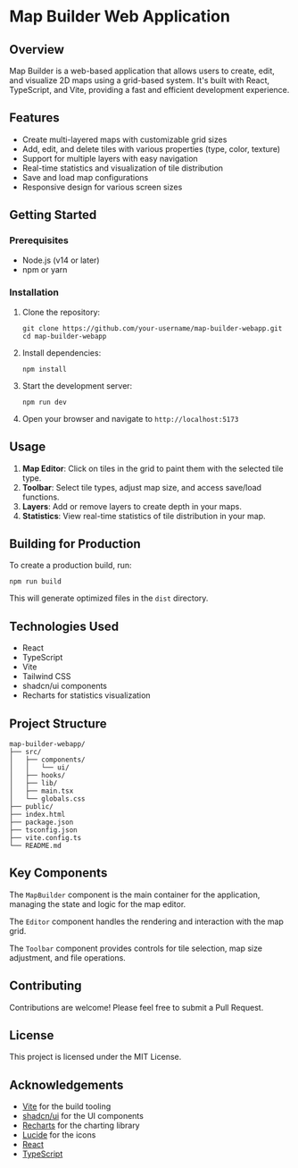 # Map Builder Web Application

## Overview

Map Builder is a web-based application that allows users to create, edit, and
visualize 2D maps using a grid-based system. It's built with React, TypeScript,
and Vite, providing a fast and efficient development experience.

## Features

- Create multi-layered maps with customizable grid sizes
- Add, edit, and delete tiles with various properties (type, color, texture)
- Support for multiple layers with easy navigation
- Real-time statistics and visualization of tile distribution
- Save and load map configurations
- Responsive design for various screen sizes

## Getting Started

### Prerequisites

- Node.js (v14 or later)
- npm or yarn

### Installation

1. Clone the repository:

   ```
   git clone https://github.com/your-username/map-builder-webapp.git
   cd map-builder-webapp
   ```

2. Install dependencies:

   ```
   npm install
   ```

3. Start the development server:

   ```
   npm run dev
   ```

4. Open your browser and navigate to `http://localhost:5173`

## Usage

1. **Map Editor**: Click on tiles in the grid to paint them with the selected
   tile type.
2. **Toolbar**: Select tile types, adjust map size, and access save/load
   functions.
3. **Layers**: Add or remove layers to create depth in your maps.
4. **Statistics**: View real-time statistics of tile distribution in your map.

## Building for Production

To create a production build, run:

```
npm run build
```

This will generate optimized files in the `dist` directory.

## Technologies Used

- React
- TypeScript
- Vite
- Tailwind CSS
- shadcn/ui components
- Recharts for statistics visualization

## Project Structure

```
map-builder-webapp/
├── src/
│   ├── components/
│   │   └── ui/
│   ├── hooks/
│   ├── lib/
│   ├── main.tsx
│   └── globals.css
├── public/
├── index.html
├── package.json
├── tsconfig.json
├── vite.config.ts
└── README.md
```

## Key Components

The `MapBuilder` component is the main container for the application, managing
the state and logic for the map editor.

The `Editor` component handles the rendering and interaction with the map grid.

The `Toolbar` component provides controls for tile selection, map size
adjustment, and file operations.

## Contributing

Contributions are welcome! Please feel free to submit a Pull Request.

## License

This project is licensed under the MIT License.

## Acknowledgements

- [Vite](https://vitejs.dev/) for the build tooling
- [shadcn/ui](https://ui.shadcn.com/) for the UI components
- [Recharts](https://recharts.org/) for the charting library
- [Lucide](https://lucide.dev/) for the icons
- [React](https://reactjs.org/)
- [TypeScript](https://www.typescriptlang.org/)
